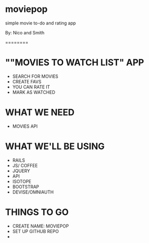 moviepop
========

simple movie to-do and rating app


By: Nico and Smith

========

# ""MOVIES TO WATCH LIST" APP
- SEARCH FOR MOVIES
- CREATE FAVS
- YOU CAN RATE IT
- MARK AS WATCHED

# WHAT WE NEED
- MOVIES API

# WHAT WE'LL BE USING
- RAILS
- JS/ COFFEE
- JQUERY
- API
- ISOTOPE
- BOOTSTRAP
- DEVISE/OMNIAUTH

# THINGS TO GO
- CREATE NAME: MOVIEPOP
- SET UP GITHUB REPO
-